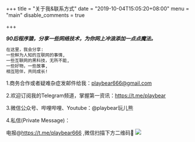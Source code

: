 +++
title = "关于我&联系方式"
date = "2019-10-04T15:05:20+08:00"
menu = "main"
disable_comments = true

+++

***90后程序猿，分享一些网络技术，为你网上冲浪添加一点点魔法。***
```txt
在这里，我会分享:
一些鲜为人知的互联网的事情,
一些互联网的黑科技，无所不能,
一些好物，一些故事,
相互陪伴，共同成长!
```

1.商务合作或者疑难杂症发邮件给我：[playbear666@gmail.com](mailto:playbear666@gmail.com)

2.欢迎订阅我的Telegram频道，掌握第一资讯：https://t.me/playbear   

3.微信公众号、哔哩哔哩、Youtube：@playbear玩儿熊

4.私信(Private Message)：

电报@https://t.me/playbear666 ,微信扫描下方二维码👻
![](/contact/wechat.jpg)



